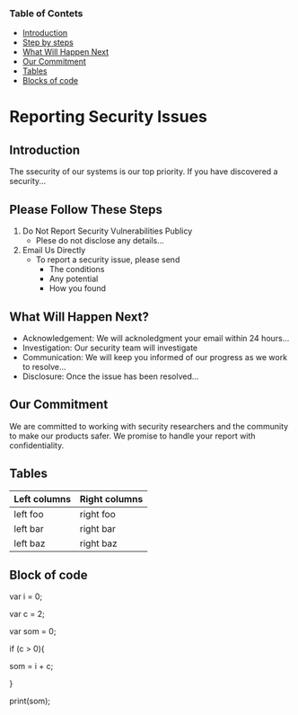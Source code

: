 ### Table of Contets

* [Introduction](#introduction)
* [Step by steps](#please-follow-these-steps)
* [What Will Happen Next](#what-will-happen-next)
* [Our Commitment](#our-commitment)
* [Tables](#tables)
* [Blocks of code](#blocks-of-code)

# Reporting Security Issues
## Introduction
The ssecurity of our systems is our top priority. If you have discovered a security...

## Please Follow These Steps
1. Do Not Report Security Vulnerabilities Publicy
   * Plese do not disclose any details...
2. Email Us Directly
   * To report a security issue, please send
        * The conditions
        * Any potential
        * How you found
## What Will Happen Next?

* Acknowledgement: We will acknoledgment your email within 24 hours...
* Investigation: Our security team will investigate
* Communication: We will keep you informed of our progress as we work to resolve...
* Disclosure: Once the issue has been resolved...

## Our Commitment
We are committed to working with security researchers and the community to make our products safer.
We promise to handle your report with confidentiality.

## Tables

|Left columns | Right columns |
| ----------- | ------------- |
| left foo    | right foo     |
| left bar    | right bar     |
| left baz    | right baz     |

## Block of code
var i = 0;

var c = 2;

var som = 0;

if (c > 0){

som = i + c;

}

print(som);
